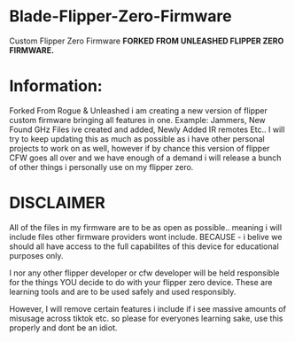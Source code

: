# Blade-Flipper-Zero-Firmware
 Custom Flipper Zero Firmware **FORKED FROM UNLEASHED FLIPPER ZERO FIRMWARE.**

# Information:
Forked From Rogue & Unleashed i am creating a new version of flipper custom firmware bringing all features in one. 
Example: Jammers, New Found GHz Files ive created and added, Newly Added IR remotes Etc..
I will try to keep updating this as much as possible as i have other personal projects to work on as well, however if by chance this version of flipper CFW goes 
all over and we have enough of a demand i will release a bunch of other things i personally use on my flipper zero.

# DISCLAIMER 
All of the files in my firmware are to be as open as possible.. meaning i will include files other firmware providers wont include. BECAUSE - i belive we should all have
access to the full capabilites of this device for educational purposes only.

I nor any other flipper developer or cfw developer will be held responsible for the things YOU decide to do with your flipper zero device. These are learning tools and 
are to be used safely and used responsibly.

However, I will remove certain features i include if i see massive amounts of misusage across tiktok etc. so please for everyones learning sake, use this properly and dont 
be an idiot.
